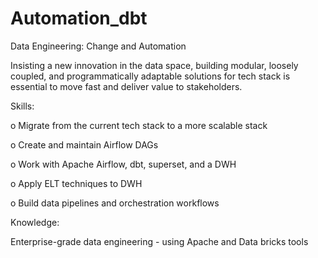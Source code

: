 # Automation_dbt

Data Engineering: Change and Automation

Insisting a new innovation in the data space, building modular, loosely coupled, and programmatically 
adaptable solutions for tech stack is essential to move fast and deliver value to stakeholders.

Skills:

o	Migrate from the current tech stack to a more scalable stack

o	Create and maintain Airflow DAGs

o	Work with Apache Airflow, dbt, superset, and a DWH

o	Apply ELT techniques to DWH

o	Build data pipelines and orchestration workflows

Knowledge:

Enterprise-grade data engineering - using Apache and Data bricks tools
